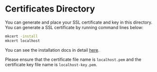 # Certificates Directory

You can generate and place your SSL certificate and key in this directory.
You can generate a SSL certificate by running command lines below:

```bash
mkcert -install
mkcert localhost
```

You can see the installation docs in detail [here](https://github.com/FiloSottile/mkcert#mkcert).

Please ensure that the certificate file name is `localhost.pem` and the certificate key file name is `localhost-key.pem`.
